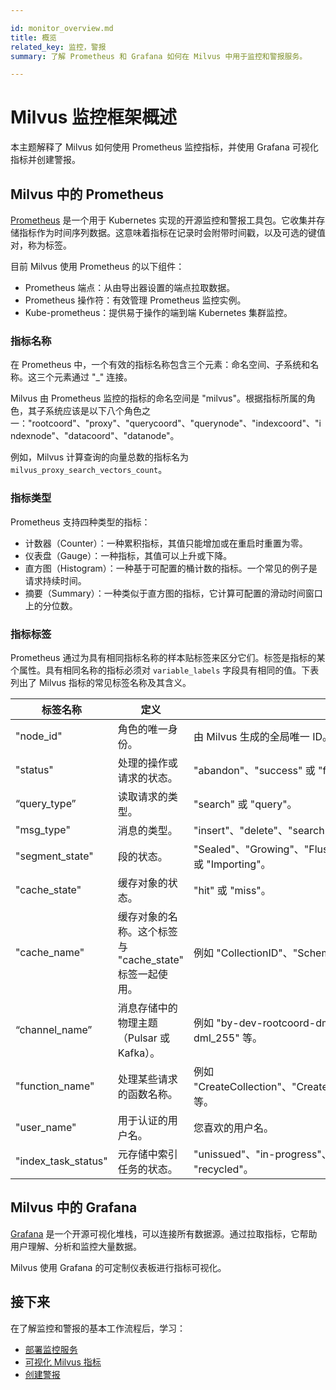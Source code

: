 ```yaml
---

id: monitor_overview.md
title: 概览
related_key: 监控，警报
summary: 了解 Prometheus 和 Grafana 如何在 Milvus 中用于监控和警报服务。

---
```


# Milvus 监控框架概述

本主题解释了 Milvus 如何使用 Prometheus 监控指标，并使用 Grafana 可视化指标并创建警报。

## Milvus 中的 Prometheus

[Prometheus](https://prometheus.io/docs/introduction/overview/) 是一个用于 Kubernetes 实现的开源监控和警报工具包。它收集并存储指标作为时间序列数据。这意味着指标在记录时会附带时间戳，以及可选的键值对，称为标签。

目前 Milvus 使用 Prometheus 的以下组件：

- Prometheus 端点：从由导出器设置的端点拉取数据。
- Prometheus 操作符：有效管理 Prometheus 监控实例。
- Kube-prometheus：提供易于操作的端到端 Kubernetes 集群监控。

### 指标名称

在 Prometheus 中，一个有效的指标名称包含三个元素：命名空间、子系统和名称。这三个元素通过 "_" 连接。

Milvus 由 Prometheus 监控的指标的命名空间是 "milvus"。根据指标所属的角色，其子系统应该是以下八个角色之一："rootcoord"、"proxy"、"querycoord"、"querynode"、"indexcoord"、"indexnode"、"datacoord"、"datanode"。

例如，Milvus 计算查询的向量总数的指标名为 `milvus_proxy_search_vectors_count`。

### 指标类型

Prometheus 支持四种类型的指标：

- 计数器（Counter）：一种累积指标，其值只能增加或在重启时重置为零。
- 仪表盘（Gauge）：一种指标，其值可以上升或下降。
- 直方图（Histogram）：一种基于可配置的桶计数的指标。一个常见的例子是请求持续时间。
- 摘要（Summary）：一种类似于直方图的指标，它计算可配置的滑动时间窗口上的分位数。

### 指标标签

Prometheus 通过为具有相同指标名称的样本贴标签来区分它们。标签是指标的某个属性。具有相同名称的指标必须对 `variable_labels` 字段具有相同的值。下表列出了 Milvus 指标的常见标签名称及其含义。

| 标签名称 | 定义 | 值 |
|---|---|---|
| "node_id" | 角色的唯一身份。 | 由 Milvus 生成的全局唯一 ID。 |
| "status" | 处理的操作或请求的状态。 | "abandon"、"success" 或 "fail"。 |
| “query_type” | 读取请求的类型。 | "search" 或 "query"。 |
| "msg_type" | 消息的类型。 | "insert"、"delete"、"search" 或 "query"。 |
| "segment_state" | 段的状态。 | "Sealed"、"Growing"、"Flushed"、"Flushing"、"Dropped" 或 "Importing"。 |
| "cache_state" | 缓存对象的状态。 | "hit" 或 "miss"。 |
| "cache_name" | 缓存对象的名称。这个标签与 "cache_state" 标签一起使用。 | 例如 "CollectionID"、"Schema" 等。 |
| “channel_name” | 消息存储中的物理主题（Pulsar 或 Kafka）。 | 例如 "by-dev-rootcoord-dml_0"、"by-dev-rootcoord-dml_255" 等。 |
| "function_name" | 处理某些请求的函数名称。 | 例如 "CreateCollection"、"CreatePartition"、"CreateIndex" 等。 |
| "user_name" | 用于认证的用户名。 | 您喜欢的用户名。 |
| "index_task_status" | 元存储中索引任务的状态。 | "unissued"、"in-progress"、"failed"、"finished" 或 "recycled"。 |

## Milvus 中的 Grafana

[Grafana](https://grafana.com/docs/grafana/latest/introduction/) 是一个开源可视化堆栈，可以连接所有数据源。通过拉取指标，它帮助用户理解、分析和监控大量数据。

Milvus 使用 Grafana 的可定制仪表板进行指标可视化。

## 接下来

在了解监控和警报的基本工作流程后，学习：

- [部署监控服务](monitor.md)
- [可视化 Milvus 指标](visualize.md)
- [创建警报](alert.md)